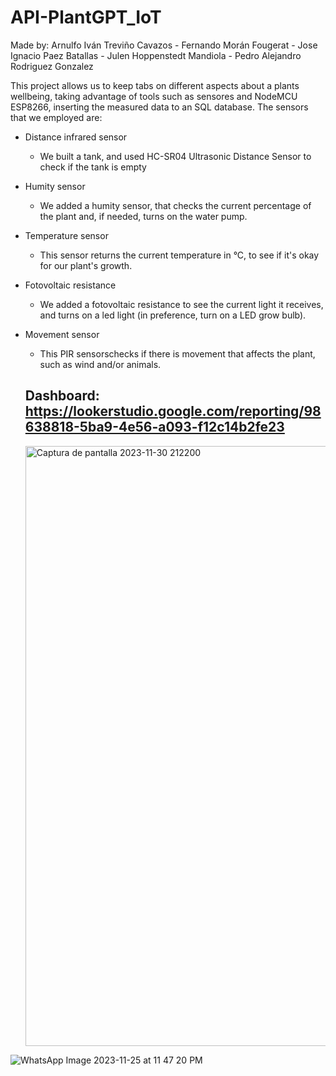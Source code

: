 # API-PlantGPT_IoT
Made by:  Arnulfo Iván Treviño Cavazos - Fernando Morán Fougerat - Jose Ignacio Paez Batallas - Julen Hoppenstedt Mandiola - Pedro Alejandro Rodriguez Gonzalez 

This project allows us to keep tabs on different aspects about a plants wellbeing, taking advantage of tools such as sensores and NodeMCU ESP8266, inserting the measured data to an SQL database. The sensors that we employed are: 


* Distance infrared sensor
   * We built a tank, and used HC-SR04 Ultrasonic Distance Sensor to check if the tank is empty
* Humity sensor
   * We added a humity sensor, that checks the current percentage of the plant and, if needed, turns on the water pump.
* Temperature sensor
   * This sensor returns the current temperature in °C, to see if it's okay for our plant's growth.
* Fotovoltaic resistance
   * We added a fotovoltaic resistance to see the current light it receives, and turns on a led light (in preference, turn on a LED grow bulb).
* Movement sensor
   * This PIR  sensorschecks if there is movement that affects the plant, such as wind and/or animals.
 
  ## Dashboard: https://lookerstudio.google.com/reporting/98638818-5ba9-4e56-a093-f12c14b2fe23
  <img width="960" alt="Captura de pantalla 2023-11-30 212200" src="https://github.com/fermofou/PlantGPT/assets/122712372/a18bfb16-ba39-4ad5-9ecf-d193a0943be5">

  
![WhatsApp Image 2023-11-25 at 11 47 20 PM](https://github.com/fermofou/PlantGPT/assets/122712372/dcf55b68-0082-4fc1-9566-33e77b1710d2)
